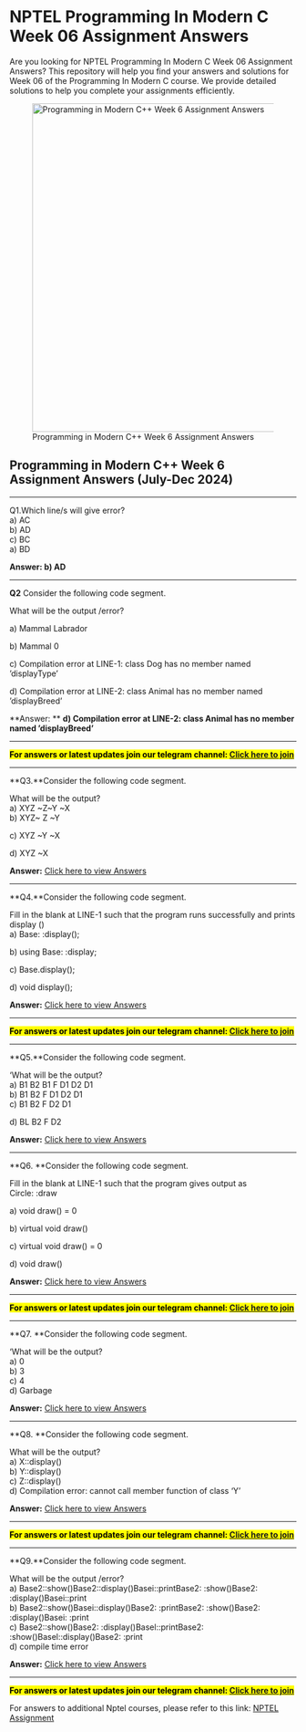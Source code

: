 # NPTEL Programming In Modern C Week 06 Assignment Answers

Are you looking for NPTEL Programming In Modern C Week 06 Assignment Answers? This repository will help you find your answers and solutions for Week 06 of the Programming In Modern C course. We provide detailed solutions to help you complete your assignments efficiently.


<figure class="aligncenter size-large is-resized"><img decoding="async" width="1024" height="576" src="https://progiez.com/wp-content/uploads/2024/09/Programming-in-Modern-C-Nptel-Week-6-Assignment-Answer-and-solution-Swayam-Platform-image-1024x576.webp" alt="Programming in Modern C++ Week 6 Assignment Answers" class="wp-image-13426" title="Programming in Modern C++ Week 6 Assignment Answers 1" srcset="https://progiez.com/wp-content/uploads/2024/09/Programming-in-Modern-C-Nptel-Week-6-Assignment-Answer-and-solution-Swayam-Platform-image-1024x576.webp 1024w, https://progiez.com/wp-content/uploads/2024/09/Programming-in-Modern-C-Nptel-Week-6-Assignment-Answer-and-solution-Swayam-Platform-image-300x169.webp 300w, https://progiez.com/wp-content/uploads/2024/09/Programming-in-Modern-C-Nptel-Week-6-Assignment-Answer-and-solution-Swayam-Platform-image-768x432.webp 768w, https://progiez.com/wp-content/uploads/2024/09/Programming-in-Modern-C-Nptel-Week-6-Assignment-Answer-and-solution-Swayam-Platform-image.webp 1280w" sizes="(max-width: 1024px) 100vw, 1024px"><figcaption class="wp-element-caption">Programming in Modern C++ Week 6 Assignment Answers</figcaption></figure>

## **Programming in Modern C++ Week 6 Assignment Answers (July-Dec 2024**)

* * *

Q1.Which line/s will give error?  
a) AC  
b) AD  
c) BC  
a) BD

**Answer: b) AD**

* * *

**Q2** Consider the following code segment.

What will be the output /error?

a) Mammal Labrador

b) Mammal 0

c) Compilation error at LINE-1: class Dog has no member named ’displayType’

d) Compilation error at LINE-2: class Animal has no member named ’displayBreed’

**Answer: ** **d) Compilation error at LINE-2: class Animal has no member named ’displayBreed’**

* * *

**<mark class="has-inline-color has-vivid-red-color">For answers or latest updates join our telegram channel:<span> </span><a href="https://telegram.me/nptel_assignments" target="_blank" rel="noreferrer noopener">Click here to join</a></mark>**

* * *

**Q3.**Consider the following code segment.

What will be the output?  
a) XYZ ~Z~Y ~X  
b) XYZ~ Z ~Y

c) XYZ ~Y ~X

d) XYZ ~X

**Answer:** [Click here to view Answers](https://progiez.com/programming-in-modern-c-week-6-assignment-answers)

* * *

**Q4.**Consider the following code segment.

Fill in the blank at LINE-1 such that the program runs successfully and prints display ()  
a) Base: :display();

b) using Base: :display;

c) Base.display();

d) void display();

**Answer:** [Click here to view Answers](https://progiez.com/programming-in-modern-c-week-6-assignment-answers)

* * *

**<mark class="has-inline-color has-vivid-red-color">For answers or latest updates join our telegram channel:<span> </span><a href="https://telegram.me/nptel_assignments" target="_blank" rel="noreferrer noopener">Click here to join</a></mark>**

* * *

**Q5.**Consider the following code segment.

‘What will be the output?  
a) B1 B2 B1 F D1 D2 D1  
b) B1 B2 F D1 D2 D1  
c) B1 B2 F D2 D1

d) BL B2 F D2

**Answer:** [Click here to view Answers](https://progiez.com/programming-in-modern-c-week-6-assignment-answers)

* * *

**Q6. **Consider the following code segment.

Fill in the blank at LINE-1 such that the program gives output as  
Circle: :draw

a) void draw() = 0

b) virtual void draw()

c) virtual void draw() = 0

d) void draw()

**Answer:** [Click here to view Answers](https://progiez.com/programming-in-modern-c-week-6-assignment-answers)

* * *

**<mark class="has-inline-color has-vivid-red-color">For answers or latest updates join our telegram channel:<span> </span><a href="https://telegram.me/nptel_assignments" target="_blank" rel="noreferrer noopener">Click here to join</a></mark>**

* * *

**Q7. **Consider the following code segment.

‘What will be the output?   
a) 0   
b) 3  
c) 4   
d) Garbage 

**Answer:** [Click here to view Answers](https://progiez.com/programming-in-modern-c-week-6-assignment-answers)

* * *

**Q8. **Consider the following code segment.

What will be the output?   
a) X::display()   
b) Y::display()   
c) Z::display()   
d) Compilation error: cannot call member function of class ‘Y’

**Answer:** [Click here to view Answers](https://progiez.com/programming-in-modern-c-week-6-assignment-answers)

* * *

**<mark class="has-inline-color has-vivid-red-color">For answers or latest updates join our telegram channel:<span> </span><a href="https://telegram.me/nptel_assignments" target="_blank" rel="noreferrer noopener">Click here to join</a></mark>**

* * *

**Q9.**Consider the following code segment.

What will be the output /error?  
a) Base2::show()Base2::display()Basei::printBase2: :show()Base2: :display()Basei::print  
b) Base2::show()Basei::display()Base2: :printBase2: :show()Base2: :display()Basei: :print  
c) Base2::show()Base2: :display()Basel::printBase2: :show()Basel::display()Base2: :print  
d) compile time error

**Answer:** [Click here to view Answers](https://progiez.com/programming-in-modern-c-week-6-assignment-answers)

* * *

**<mark class="has-inline-color has-vivid-red-color">For answers or latest updates join our telegram channel:<span> </span><a href="https://telegram.me/nptel_assignments" target="_blank" rel="noreferrer noopener">Click here to join</a></mark>**

For answers to additional Nptel courses, please refer to this link: [NPTEL Assignment](https://progiez.com/nptel-assignment-answers)
